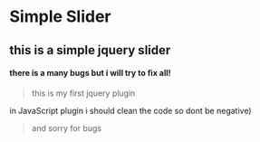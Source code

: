 # Simple Slider

## this is a simple jquery slider

#### there is a many bugs but i will try to fix all! 


> this is my first jquery plugin
 
in JavaScript plugin i should clean the code so dont be negative\)

> and sorry for bugs
